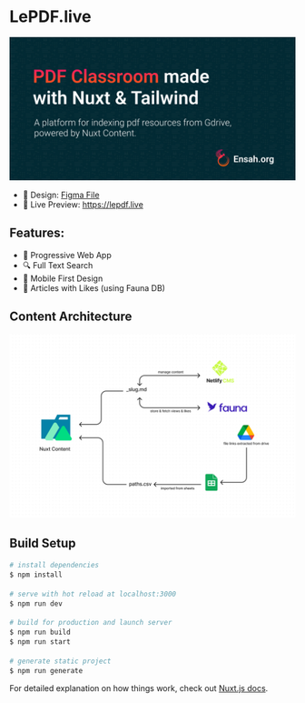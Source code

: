 # LePDF.live

![readme.jpg](/static/readme.jpg)

- :art: Design: [Figma File](https://www.figma.com/file/hqP3BFRphC7hGS4R3JAJec/lepdf?node-id=679%3A25)
- :link: Live Preview: https://lepdf.live

## Features:

- :wrench: Progressive Web App
- :mag: Full Text Search
- :iphone: Mobile First Design
- :heart_decoration: Articles with Likes (using Fauna DB)

## Content Architecture

![ContentDiagram.jpg](/static/ContentDiagram.jpg)

## Build Setup

```bash
# install dependencies
$ npm install

# serve with hot reload at localhost:3000
$ npm run dev

# build for production and launch server
$ npm run build
$ npm run start

# generate static project
$ npm run generate
```

For detailed explanation on how things work, check out [Nuxt.js docs](https://nuxtjs.org).
